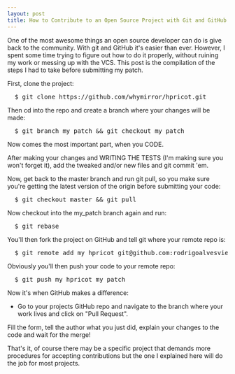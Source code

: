 ```yaml
---
layout: post
title: How to Contribute to an Open Source Project with Git and GitHub
---
```


<span class="drops">O</span>ne of the most awesome things an open source developer can do is give back to the community. With git and GitHub it's easier than ever. However, I spent some time trying to figure out how to do it properly, without ruining my work or messing up with the VCS. This post is the compilation of the steps I had to take before submitting my patch.

First, clone the project:

<pre class="terminal">  $ git clone https://github.com/whymirror/hpricot.git </pre>

Then <span class="small_code">cd</span> into the repo and create a branch where your changes will be made:

<pre class="terminal">  $ git branch my_patch && git checkout my_patch </pre>

Now comes the most important part, when you CODE.

After making your changes and WRITING THE TESTS (I'm making sure you won't forget it), add the tweaked and/or new files and <span class="small_code">git commit</span> 'em.

Now, get back to the master branch and run <span class="small_code">git pull</span>, so you make sure you're getting the latest version of the origin before submitting your code:

<pre class="terminal">  $ git checkout master && git pull </pre>

Now checkout into the my_patch branch again and run:

<pre class="terminal">  $ git rebase </pre>

You'll then fork the project on GitHub and tell git where your remote repo is:

<pre class="terminal">  $ git remote add my_hpricot git@github.com:rodrigoalvesvieira/hpricot.git  </pre>

Obviously you'll then push your code to your remote repo:

<pre class="terminal">  $ git push my_hpricot my_patch </pre>

Now it's when GitHub makes a difference:

* Go to your projects GitHub repo and navigate to the branch where your work lives and click on "Pull Request".

Fill the form, tell the author what you just did, explain your changes to the code and wait for the merge!

That's it, of course there may be a specific project that demands more procedures for accepting contributions but the one I explained here will do the job for most projects.